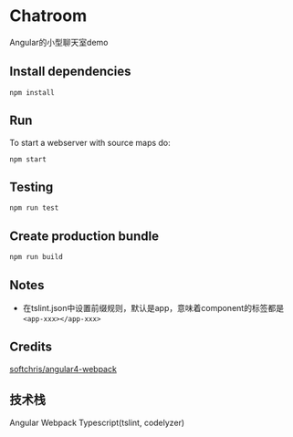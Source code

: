 # Chatroom
Angular的小型聊天室demo

## Install dependencies
```
npm install
```
## Run
To start a webserver with source maps do:
```
npm start
```
## Testing
```
npm run test
```
## Create production bundle
```
npm run build
```
## Notes
- 在tslint.json中设置前缀规则，默认是app，意味着component的标签都是`<app-xxx></app-xxx>`

## Credits
[softchris/angular4-webpack](https://github.com/softchris/angular4-webpack)

## 技术栈
Angular Webpack Typescript(tslint, codelyzer)
